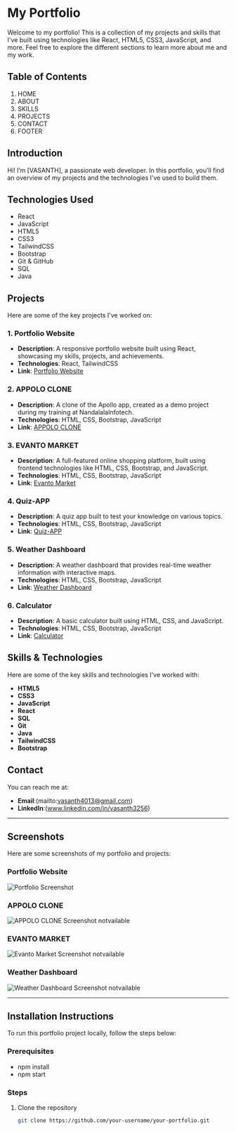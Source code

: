 # My Portfolio

Welcome to my portfolio! This is a collection of my projects and skills that I've built using technologies like React, HTML5, CSS3, JavaScript, and more. Feel free to explore the different sections to learn more about me and my work.

## Table of Contents
1. HOME
2. ABOUT
3. SKILLS
4. PROJECTS
5. CONTACT
6. FOOTER

## Introduction
Hi! I’m [VASANTH], a passionate web developer. In this portfolio, you’ll find an overview of my projects and the technologies I’ve used to build them.

## Technologies Used
- React
- JavaScript
- HTML5
- CSS3
- TailwindCSS
- Bootstrap
- Git & GitHub
- SQL
- Java

## Projects
Here are some of the key projects I've worked on:

### 1. **Portfolio Website**
- **Description**: A responsive portfolio website built using React, showcasing my skills, projects, and achievements.
- **Technologies**: React, TailwindCSS
- **Link**: [Portfolio Website](#)

### 2. **APPOLO CLONE**
- **Description**: A clone of the Apollo app, created as a demo project during my training at NandalalaInfotech.
- **Technologies**: HTML, CSS, Bootstrap, JavaScript
- **Link**: [APPOLO CLONE](#)

### 3. **EVANTO MARKET**
- **Description**: A full-featured online shopping platform, built using frontend technologies like HTML, CSS, Bootstrap, and JavaScript.
- **Technologies**: HTML, CSS, Bootstrap, JavaScript
- **Link**: [Evanto Market](#)

### 4. **Quiz-APP**
- **Description**: A quiz app built to test your knowledge on various topics.
- **Technologies**: HTML, CSS, Bootstrap, JavaScript
- **Link**: [Quiz-APP](#)

### 5. **Weather Dashboard**
- **Description**: A weather dashboard that provides real-time weather information with interactive maps.
- **Technologies**: HTML, CSS, Bootstrap, JavaScript
- **Link**: [Weather Dashboard](#)

### 6. **Calculator**
- **Description**: A basic calculator built using HTML, CSS, and JavaScript.
- **Technologies**: HTML, CSS, Bootstrap, JavaScript
- **Link**: [Calculator](#)

## Skills & Technologies
Here are some of the key skills and technologies I've worked with:

- **HTML5**
- **CSS3**
- **JavaScript**
- **React**
- **SQL**
- **Git**
- **Java**
- **TailwindCSS**
- **Bootstrap**

## Contact
You can reach me at:
- **Email**:(mailto:vasanth4013@gmail.com)
- **LinkedIn**:(www.linkedin.com/in/vasanth3256)

---

## Screenshots

Here are some screenshots of my portfolio and projects:

### Portfolio Website
![Portfolio Screenshot](./public/ASSTES/portfolio-screenshot.jpg)

### APPOLO CLONE
![APPOLO CLONE Screenshot](./public/images/apollo-clone-screenshot.jpg)
notvailable

### EVANTO MARKET
![Evanto Market Screenshot](./public/images/evanto-market-screenshot.jpg)
notvailable

### Weather Dashboard
![Weather Dashboard Screenshot](./public/images/weather-dashboard-screenshot.jpg)
notvailable

---

## Installation Instructions

To run this portfolio project locally, follow the steps below:

### Prerequisites
- npm install
- npm start

### Steps
1. Clone the repository
   ```bash
   git clone https://github.com/your-username/your-portfolio.git
